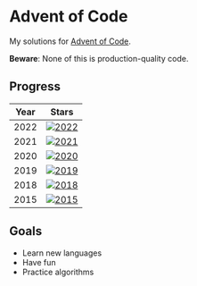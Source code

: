 # Advent of Code

My solutions for [Advent of Code](https://adventofcode.com/).

**Beware**: None of this is production-quality code.

## Progress

| Year | Stars |
| ---  | --- |
| 2022 | [![2022](https://img.shields.io/badge/stars%20⭐-20-yellow)](https://adventofcode.com/2022/stats) |
| 2021 | [![2021](https://img.shields.io/badge/stars%20⭐-50-yellow)](https://adventofcode.com/2021/stats) |
| 2020 | [![2020](https://img.shields.io/badge/stars%20⭐-50-yellow)](https://adventofcode.com/2020/stats) |
| 2019 | [![2019](https://img.shields.io/badge/stars%20⭐-50-yellow)](https://adventofcode.com/2019/stats) |
| 2018 | [![2018](https://img.shields.io/badge/stars%20⭐-24-yellow)](https://adventofcode.com/2018/stats) |
| 2015 | [![2015](https://img.shields.io/badge/stars%20⭐-50-yellow)](https://adventofcode.com/2015/stats) |

## Goals

* Learn new languages
* Have fun
* Practice algorithms
